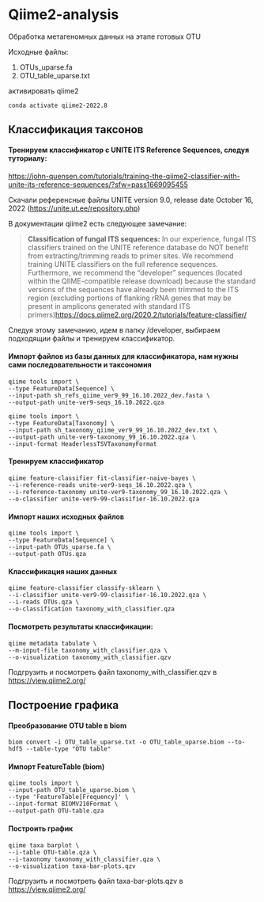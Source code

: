 # Qiime2-analysis
Обработка метагеномных данных на этапе готовых OTU

Исходные файлы:
  1. OTUs_uparse.fa 
  2. OTU_table_uparse.txt
  
активировать qiime2
```
conda activate qiime2-2022.8
```
## Классификация таксонов

#### Тренируем классификатор с UNITE ITS Reference Sequences, следуя туториалу:
https://john-quensen.com/tutorials/training-the-qiime2-classifier-with-unite-its-reference-sequences/?sfw=pass1669095455

Скачали референсные файлы UNITE version 9.0, release date October 16, 2022 (https://unite.ut.ee/repository.php)

В документации qiime2 есть следующее замечание:

>**Classification of fungal ITS sequences:**
In our experience, fungal ITS classifiers trained on the UNITE reference database do NOT benefit from extracting/trimming reads to primer sites. We recommend training UNITE classifiers on the full reference sequences. Furthermore, we recommend the “developer” sequences (located within the QIIME-compatible release download) because the standard versions of the sequences have already been trimmed to the ITS region (excluding portions of flanking rRNA genes that may be present in amplicons generated with standard ITS primers)https://docs.qiime2.org/2020.2/tutorials/feature-classifier/
>

Следуя этому замечанию, идем в папку /developer, выбираем подходящии файлы и тренируем классификатор.

#### Импорт файлов из базы данных для классификатора, нам нужны сами последовательности и таксономия
```  
qiime tools import \
--type FeatureData[Sequence] \
--input-path sh_refs_qiime_ver9_99_16.10.2022_dev.fasta \
--output-path unite-ver9-seqs_16.10.2022.qza

qiime tools import \
--type FeatureData[Taxonomy] \
--input-path sh_taxonomy_qiime_ver9_99_16.10.2022_dev.txt \
--output-path unite-ver9-taxonomy_99_16.10.2022.qza \
--input-format HeaderlessTSVTaxonomyFormat
```

#### Тренируем классификатор

```
qiime feature-classifier fit-classifier-naive-bayes \
--i-reference-reads unite-ver9-seqs_16.10.2022.qza \
--i-reference-taxonomy unite-ver9-taxonomy_99_16.10.2022.qza \
--o-classifier unite-ver9-99-classifier-16.10.2022.qza
```

#### Импорт наших исходных файлов
```
qiime tools import \
--type FeatureData[Sequence] \
--input-path OTUs_uparse.fa \
--output-path OTUs.qza
```
#### Классификация наших данных
```
qiime feature-classifier classify-sklearn \
--i-classifier unite-ver9-99-classifier-16.10.2022.qza \
--i-reads OTUs.qza \
--o-classification taxonomy_with_classifier.qza
```

#### Посмотреть результаты классификации: 
```
qiime metadata tabulate \
--m-input-file taxonomy_with_classifier.qza \
--o-visualization taxonomy_with_classifier.qzv
```
Подгрузить и посмотреть файл taxonomy_with_classifier.qzv в https://view.qiime2.org/


## Построение графика
#### Преобразование OTU table в biom
```
biom convert -i OTU_table_uparse.txt -o OTU_table_uparse.biom --to-hdf5 --table-type "OTU table"
```

#### Импорт FeatureTable (biom)
```
qiime tools import \
--input-path OTU_table_uparse.biom \
--type 'FeatureTable[Frequency]' \
--input-format BIOMV210Format \
--output-path OTU-table.qza
```
#### Построить график
```
qiime taxa barplot \
--i-table OTU-table.qza \
--i-taxonomy taxonomy_with_classifier.qza \
--o-visualization taxa-bar-plots.qzv
```
Подгрузить и посмотреть файл taxa-bar-plots.qzv в https://view.qiime2.org/
